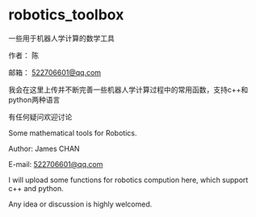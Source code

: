 # robotics_toolbox

一些用于机器人学计算的数学工具

作者： 陈

邮箱： 522706601@qq.com

我会在这里上传并不断完善一些机器人学计算过程中的常用函数，支持c++和python两种语言

有任何疑问欢迎讨论

Some mathematical tools for Robotics.

Author: James CHAN

E-mail: 522706601@qq.com

I will upload some functions for robotics compution here, which support c++ and python.

Any idea or discussion is highly welcomed.
